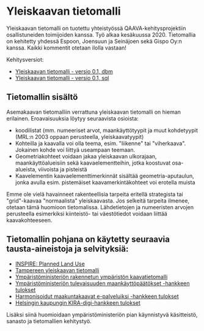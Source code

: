 # Yleiskaavan tietomalli

Yleiskaavan tietomalli on tuotettu yhteistyössä QAAVA-kehitysprojektiin osallistuneiden toimijoiden kanssa. Työ alkaa kesäkuussa 2020. Tietomallia on kehitetty yhdessä Espoon, Joensuun ja Seinäjoen sekä Gispo Oy:n kanssa. Kaikki kommentit otetaan ilolla vastaan!

Kehitysversiot:
- [Yleiskaavan tietomalli - versio 0.1, dbm](tietomalli_luonnos.dbm)
- [Yleiskaavan tietomalli - versio 0.1, sql](tietomalli_luonnos.sql)

## Tietomallin sisältö

Asemakaavan tietomalliin verrattuna yleiskaavan tietomalli on hieman erilainen. Eroavaisuuksia löytyy seuraavista osioista:
- koodilistat (mm. numeeriset arvot, maankäyttötyypit ja muut kohdetyypit (MRL:n 2003 oppaan perusteella, yleiskaavatyypit)
- Kohteilla ja kaavalla voi olla teema, esim. "liikenne" tai "viherkaava". Jokainen kohde voi liittyä useampaan teemaan.
- Geometriakohteet voidaan jakaa yleiskaavan ulkorajaan, maankäyttöalueisiin sekä kaavaelementteihin, jotka koostuvat osa-alueista, viivoista ja pisteistä
- Kaavelementin kaavaelementtimerkinnät sisältää geometria-aputaulun, jonka avulla esim. pistemäiset kaavamerkintäkohteet voi erotella muista

Emme ole vielä havainneet rakenteellisia tarpeita eritellä strategista tai "grid"-kaavaa "normaalista" yleiskaavasta. Jos selkeitä tarpeita ilmenee, otetaan tämä huomioon tietomalissa. Lähdetietojen ja numeeristen arvojen perusteella esimerkiksi kiinteistö- tai väestötiedot voidaan liittää kaavakohteeseen. 

## Tietomallin pohjana on käytetty seuraavia tausta-aineistoja ja selvityksiä:

- [INSPIRE: Planned Land Use](https://inspire.ec.europa.eu/data-model/approved/r4618-ir/html/index.htm?goto=2:3:10:1:4:8445)
- [Tampereen yleiskaavan tietomalli](https://github.com/GispoCoding/Tampere-KDYK/)
- [Ympäristöministeriön rakennetun ympäristön kaavatietomalli](https://github.com/YM-rakennettu-ymparisto/kaavatietomalli/blob/master/uml/Kaavoituksen_kansallinen_tietomalli_14062019.pdf)
- [Ympäristöministeriön tulevaisuuden maankäyttöpäätökset -hankkeen tulokset](http://julkaisut.valtioneuvosto.fi/handle/10024/162107)
- [Harmonisoidut maakuntakaavat e-palveluiksi -hankkeen tulokset](https://www.lounaistieto.fi/maakuntakaavat/)
- [Helsingin kaupungin KIRA-digi-hankkeen tulokset](https://www.avoindata.fi/data/fi/dataset/kiradigi_helsingin-asemakaavat-yhteisena-tietovarantona/resource/0e35451b-862e-4a1a-b3f9-15f03db7466b?inner_span=True)

Lisäksi siinä huomioidaan ympäristöministeriön pian käynnistyvä käsitteistö, sanasto ja tietomallien kehitystyö. 
